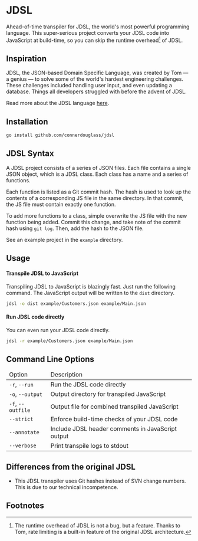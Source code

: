 # JDSL

Ahead-of-time transpiler for JDSL, the world's most powerful programming language. This super-serious project converts your JDSL code into JavaScript at build-time, so you can skip the runtime overhead[^1] of JDSL.

## Inspiration

JDSL, the JSON-based Domain Specific Language, was created by Tom &mdash; a genius &mdash; to solve some of the world's hardest engineering challenges. These challenges included handling user input, and even updating a database. Things all developers struggled with before the advent of JDSL.

Read more about the JDSL language [here](https://thedailywtf.com/articles/the-inner-json-effect).

## Installation

```bash
go install github.com/connerdouglass/jdsl
```

## JDSL Syntax

A JDSL project consists of a series of JSON files. Each file contains a single JSON object, which is a JDSL class. Each class has a name and a series of functions.

Each function is listed as a Git commit hash. The hash is used to look up the contents of a corresponding JS file in the same directory. In that commit, the JS file must contain exactly one function.

To add more functions to a class, simple overwrite the JS file with the new function being added. Commit this change, and take note of the commit hash using `git log`. Then, add the hash to the JSON file.

See an example project in the `example` directory.

## Usage

#### Transpile JDSL to JavaScript

Transpiling JDSL to JavaScript is blazingly fast. Just run the following command. The JavaScript output will be written to the `dist` directory.

```bash
jdsl -o dist example/Customers.json example/Main.json
```

#### Run JDSL code directly

You can even run your JDSL code directly.

```bash
jdsl -r example/Customers.json example/Main.json
```

## Command Line Options

<table>
    <thead>
        <tr>
            <td>Option</td>
            <td>Description</td>
        </tr>
    </thead>
    <tbody>
        <tr>
            <td><code>-r</code>, <code>--run</code></td>
            <td>Run the JDSL code directly</td>
        </tr>
        <tr>
            <td><code>-o</code>, <code>--output</code></td>
            <td>Output directory for transpiled JavaScript</td>
        </tr>
        <tr>
            <td><code>-f</code>, <code>--outfile</code></td>
            <td>Output file for combined transpiled JavaScript</td>
        </tr>
        <tr>
            <td><code>--strict</code></td>
            <td>Enforce build-time checks of your JDSL code</td>
        </tr>
        <tr>
            <td><code>--annotate</code></td>
            <td>Include JDSL header comments in JavaScript output</td>
        </tr>
        <tr>
            <td><code>--verbose</code></td>
            <td>Print transpile logs to stdout</td>
        </tr>
    </tbody>
</table>

## Differences from the original JDSL

- This JDSL transpiler uses Git hashes instead of SVN change numbers. This is due to our technical incompetence.

## Footnotes

[^1]: The runtime overhead of JDSL is not a bug, but a feature. Thanks to Tom, rate limiting is a built-in feature of the original JDSL architecture.

